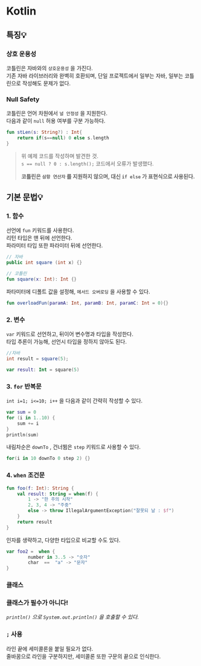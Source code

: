 # Kotlin

## 특징💡

### 상호 운용성

코틀린은 자바와의 `상호운용성` 을 가진다.  
기존 자바 라이브러리와 완벽히 호환되며, 단일 프로젝트에서 일부는 자바, 일부는 코틀린으로 작성해도 문제가 없다.  

### Null Safety

코틀린은 언어 차원에서 `널 안정성` 을 지원한다.   
다음과 같이 `null` 허용 여부를 구분 가능하다.

```kotlin
fun stLen(s: String?) : Int{
    return if(s==null) 0 else s.length
}
```
> 위 예제 코드를 작성하며 발견한 것.  
> `s == null ? 0 : s.length();` 코드에서 오류가 발생했다.  
>   
> **코틀린은 `삼항 연산자` 를 지원하지 않으며, 대신 `if else` 가 표현식으로 사용된다.**


## 기본 문법💡

### 1. 함수
선언에 `fun` 키워드를 사용한다.  
리턴 타입은 맨 뒤에 선언한다.  
파라미터 타입 또한 파라미터 뒤에 선언한다.

```java
// 자바
public int square (int x) {}
```
```kotlin
// 코틀린
fun square(x: Int): Int {}
```

파타미터에 디폴트 값을 설정해, `메서드 오버로딩` 을 사용할 수 있다.
```kotlin
fun overloadFun(paramA: Int, paramB: Int, paramC: Int = 0){}
```

###  2. 변수
`var` 키워드로 선언하고, 뒤이어 변수명과 타입을 작성한다.  
타입 추론이 가능해, 선언시 타입을 정하지 않아도 된다.

```java
//자바
int result = square(5);
```
```kotlin
var result: Int = square(5)
```

### 3. `for` 반복문

`int i=1; i<=10; i++` 을 다음과 같이 간략히 작성할 수 있다.

```kotlin
var sum = 0
for (i in 1..10) {
    sum += i
}
println(sum)
```

내림차순은 `downTo` , 건너뜀은 `step` 키워드로 사용할 수 있다.
```kotlin
for(i in 10 downTo 0 step 2) {}
```

### 4. `when` 조건문  
```kotlin
fun foo(f: Int): String {
    val result: String = when(f) {
        1 -> "한 주의 시작"
        2, 3, 4 -> "주중"
        else -> throw IllegalArgumentException("잘못되 날 : $f")
    }
    return result
}
```

인자를 생략하고, 다양한 타입으로 비교할 수도 있다.
```kotlin
var foo2 =  when {
        number in 3..5 -> "숫자"
        char  ==  "a" -> "문자"
}
```

### 클래스
### **클래스가 필수가 아니다!**  

*`println()` 으로 `System.out.println()` 을 호출할 수 있다.*

### `;` 사용

라인 끝에 세미콜론을 붙일 필요가 없다.  
줄바꿈으로 라인을 구분하지만, 세미콜론 또한 구문의 끝으로 인식한다.
